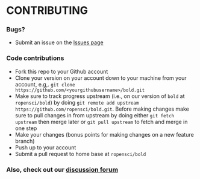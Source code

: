 # CONTRIBUTING #

### Bugs?

* Submit an issue on the [Issues page](https://github.com/ropensci/bold/issues)

### Code contributions

* Fork this repo to your Github account
* Clone your version on your account down to your machine from your account, e.g,. `git clone https://github.com/<yourgithubusername>/bold.git`
* Make sure to track progress upstream (i.e., on our version of `bold` at `ropensci/bold`) by doing `git remote add upstream https://github.com/ropensci/bold.git`. Before making changes make sure to pull changes in from upstream by doing either `git fetch upstream` then merge later or `git pull upstream` to fetch and merge in one step
* Make your changes (bonus points for making changes on a new feature branch)
* Push up to your account
* Submit a pull request to home base at `ropensci/bold`

### Also, check out our [discussion forum](https://discuss.ropensci.org)
